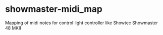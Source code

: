 # showmaster-midi_map
Mapping of midi notes for control light controller like Showtec Showmaster 48 MKII
